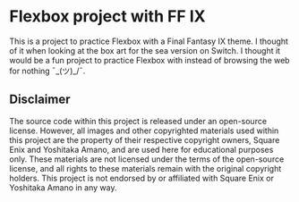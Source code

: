 # Flexbox project with FF IX

This is a project to practice Flexbox with a Final Fantasy IX theme. I thought of it when looking at the box art for the sea version on Switch. I thought it would be a fun project to practice Flexbox with instead of browsing the web for nothing ¯\_(ツ)_/¯. 

## Disclaimer

The source code within this project is released under an open-source license. However, all images and other copyrighted materials used within this project are the property of their respective copyright owners, Square Enix and Yoshitaka Amano, and are used here for educational purposes only. These materials are not licensed under the terms of the open-source license, and all rights to these materials remain with the original copyright holders. This project is not endorsed by or affiliated with Square Enix or Yoshitaka Amano in any way.
